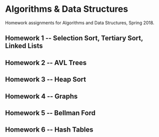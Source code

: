 # Algorithms & Data Structures

Homework assignments for Algorithms and Data Structures, Spring 2018.

## Homework 1 -- Selection Sort, Tertiary Sort, Linked Lists

## Homework 2 -- AVL Trees

## Homework 3 -- Heap Sort

## Homework 4 -- Graphs

## Homework 5 -- Bellman Ford

## Homework 6 -- Hash Tables
